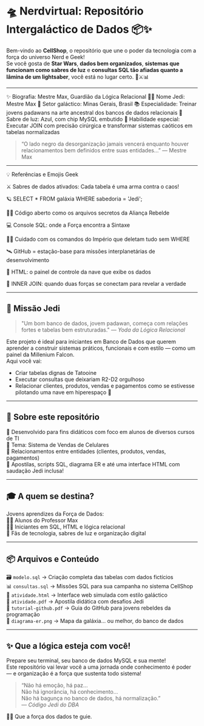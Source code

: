# 🛸 Nerdvirtual: Repositório Intergaláctico de Dados 📦✨

Bem-vindo ao **CellShop**, o repositório que une o poder da tecnologia com a força do universo Nerd e Geek!  
Se você gosta de **Star Wars**, **dados bem organizados**, **sistemas que funcionam como sabres de luz** e **consultas SQL tão afiadas quanto a lâmina de um lightsaber**, você está no lugar certo. 🚀⚔️📊

---

✨ Biografia: Mestre Max, Guardião da Lógica Relacional
🧙‍♂️ Nome Jedi: Mestre Max 📍 Setor galáctico: Minas Gerais, Brasil 📚 Especialidade: Treinar jovens padawans na arte ancestral dos bancos de dados relacionais 🔗 Sabre de luz: Azul, com chip MySQL embutido 🧠 Habilidade especial: Executar JOIN com precisão cirúrgica e transformar sistemas caóticos em tabelas normalizadas

> “O lado negro da desorganização jamais vencerá enquanto houver relacionamentos bem definidos entre suas entidades...” — Mestre Max

---

💡 Referências e Emojis Geek

⚔️ Sabres de dados ativados: Cada tabela é uma arma contra o caos!

🪐 SELECT * FROM galáxia WHERE sabedoria = 'Jedi';

🧑‍🚀 Código aberto como os arquivos secretos da Aliança Rebelde

💻 Console SQL: onde a Força encontra a Sintaxe

🧟‍♂️ Cuidado com os comandos do Império que deletam tudo sem WHERE

🛰️ GitHub = estação-base para missões interplanetárias de desenvolvimento

👾 HTML: o painel de controle da nave que exibe os dados

🧪 INNER JOIN: quando duas forças se conectam para revelar a verdade

---


## 🌌 Missão Jedi

> "Um bom banco de dados, jovem padawan, começa com relações fortes e tabelas bem estruturadas." — *Yoda da Lógica Relacional*

Este projeto é ideal para iniciantes em Banco de Dados que querem aprender a construir sistemas práticos, funcionais e com estilo — como um painel da Millenium Falcon.  
Aqui você vai:

- Criar tabelas dignas de Tatooine
- Executar consultas que deixariam R2-D2 orgulhoso
- Relacionar clientes, produtos, vendas e pagamentos como se estivesse pilotando uma nave em hiperespaço 💫

---

## 🧠 Sobre este repositório

🔹 Desenvolvido para fins didáticos com foco em alunos de diversos cursos de TI  
🔹 Tema: Sistema de Vendas de Celulares  
🔹 Relacionamentos entre entidades (clientes, produtos, vendas, pagamentos)  
🔹 Apostilas, scripts SQL, diagrama ER e até uma interface HTML com saudação Jedi inclusa!

---

## 🎓 A quem se destina?

Jovens aprendizes da Força de Dados:  
👩‍🎓 Alunos do Professor Max  
🧑‍💻 Iniciantes em SQL, HTML e lógica relacional  
🧠 Fãs de tecnologia, sabres de luz e organização digital

---

## 📦 Arquivos e Conteúdo

🗃️ `modelo.sql` → Criação completa das tabelas com dados fictícios  
📊 `consultas.sql` → Missões SQL para sua campanha no sistema CellShop  
🎨 `atividade.html` → Interface web simulada com estilo galáctico  
📘 `atividade.pdf` → Apostila didática com desafios Jedi  
🧠 `tutorial-github.pdf` → Guia do GitHub para jovens rebeldes da programação  
🌌 `diagrama-er.png` → Mapa da galáxia... ou melhor, do banco de dados

---

## ✨ Que a lógica esteja com você!

Prepare seu terminal, seu banco de dados MySQL e sua mente!  
Este repositório vai levar você a uma jornada onde conhecimento é poder — e organização é a força que sustenta todo sistema!

> “Não há emoção, há paz...  
> Não há ignorância, há conhecimento...  
> Não há bagunça no banco de dados, há normalização.”  
> — *Código Jedi do DBA*

🧙‍♂️ Que a força dos dados te guie.  
